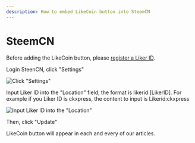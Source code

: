 ```yaml
---
description: How to embed LikeCoin button into SteemCN
---
```


# SteemCN

Before adding the LikeCoin button, please [register a Liker ID](../../liker-id/).

Login SteenCN, click "Settings"

![Click "Settings"](../../../.gitbook/assets/steemcn-1-en.png)

Input Liker ID into the "Location" field, the format is likerid:\[LikerID]. For example if you Liker ID is ckxpress, the content to input is Likerid:ckxpress



![Input Liker ID into the "Location"](../../../.gitbook/assets/steemcn-2-en.png)

Then, click "Update"

LikeCoin button will appear in each and every of our articles.
